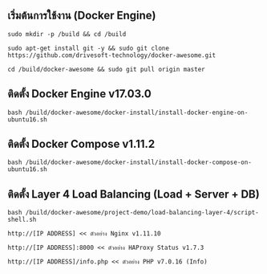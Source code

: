 เริ่มต้นการใช้งาน (Docker Engine)
---------------------------------------------------

```
sudo mkdir -p /build && cd /build

sudo apt-get install git -y && sudo git clone https://github.com/drivesoft-technology/docker-awesome.git

cd /build/docker-awesome && sudo git pull origin master
```


ติดตั้ง Docker Engine v17.03.0
---------------------------------------------------

```
bash /build/docker-awesome/docker-install/install-docker-engine-on-ubuntu16.sh
```


ติดตั้ง Docker Compose v1.11.2
---------------------------------------------------

```
bash /build/docker-awesome/docker-install/install-docker-compose-on-ubuntu16.sh
```


ติดตั้ง Layer 4 Load Balancing (Load + Server + DB)
---------------------------------------------------

```
bash /build/docker-awesome/project-demo/load-balancing-layer-4/script-shell.sh
```

```
http://[IP ADDRESS] << ตัวอย่าง Nginx v1.11.10

http://[IP ADDRESS]:8000 << ตัวอย่าง HAProxy Status v1.7.3

http://[IP ADDRESS]/info.php << ตัวอย่าง PHP v7.0.16 (Info) 
```
